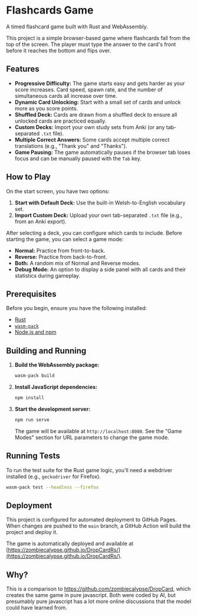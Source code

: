 # Flashcards Game

A timed flashcard game built with Rust and WebAssembly.

This project is a simple browser-based game where flashcards fall from the top of the screen. The player must type the answer to the card's front before it reaches the bottom and flips over.

## Features

-   **Progressive Difficulty:** The game starts easy and gets harder as your score increases. Card speed, spawn rate, and the number of simultaneous cards all increase over time.
-   **Dynamic Card Unlocking:** Start with a small set of cards and unlock more as you score points.
-   **Shuffled Deck:** Cards are drawn from a shuffled deck to ensure all unlocked cards are practiced equally.
-   **Custom Decks:** Import your own study sets from Anki (or any tab-separated `.txt` file).
-   **Multiple Correct Answers:** Some cards accept multiple correct translations (e.g., "Thank you" and "Thanks").
-   **Game Pausing:** The game automatically pauses if the browser tab loses focus and can be manually paused with the `Tab` key.

## How to Play

On the start screen, you have two options:

1.  **Start with Default Deck:** Use the built-in Welsh-to-English vocabulary set.
2.  **Import Custom Deck:** Upload your own tab-separated `.txt` file (e.g., from an Anki export).

After selecting a deck, you can configure which cards to include. Before starting the game, you can select a game mode:

-   **Normal:** Practice from front-to-back.
-   **Reverse:** Practice from back-to-front.
-   **Both:** A random mix of Normal and Reverse modes.
-   **Debug Mode:** An option to display a side panel with all cards and their statistics during gameplay.

## Prerequisites

Before you begin, ensure you have the following installed:

-   [Rust](https://www.rust-lang.org/tools/install)
-   [`wasm-pack`](https://rustwasm.github.io/wasm-pack/installer/)
-   [Node.js and npm](https://nodejs.org/en/download/)

## Building and Running

1.  **Build the WebAssembly package:**
    ```bash
    wasm-pack build
    ```

2.  **Install JavaScript dependencies:**
    ```bash
    npm install
    ```

3.  **Start the development server:**
    ```bash
    npm run serve
    ```
    The game will be available at `http://localhost:8080`. See the "Game Modes" section for URL parameters to change the game mode.

## Running Tests

To run the test suite for the Rust game logic, you'll need a webdriver installed (e.g., `geckodriver` for Firefox).

```bash
wasm-pack test --headless --firefox
```

## Deployment

This project is configured for automated deployment to GitHub Pages. When changes are pushed to the `main` branch, a GitHub Action will build the project and deploy it.

The game is automatically deployed and available at [https://zombiecalypse.github.io/DropCardRs/](https://zombiecalypse.github.io/DropCardRs/).

## Why?

This is a comparison to https://github.com/zombiecalypse/DropCard, which
creates the same game in pure javascript. Both were coded by AI, but presumably
pure javascript has a lot more online discussions that the model could have
learned from. 
